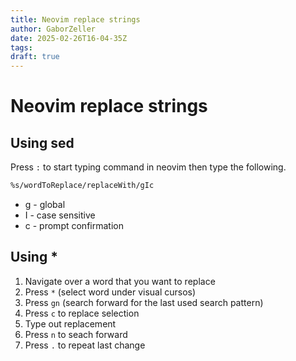 ```yaml
---
title: Neovim replace strings
author: GaborZeller
date: 2025-02-26T16-04-35Z
tags:
draft: true
---
```


# Neovim replace strings

## Using sed

Press `:` to start typing command in neovim then type the following.

```sh
%s/wordToReplace/replaceWith/gIc
```

- g - global
- I - case sensitive
- c - prompt confirmation

## Using \*

1. Navigate over a word that you want to replace
2. Press `*` (select word under visual cursos)
3. Press `gn` (search forward for the last used search pattern)
4. Press `c` to replace selection
5. Type out replacement
6. Press `n` to seach forward
7. Press `.` to repeat last change
